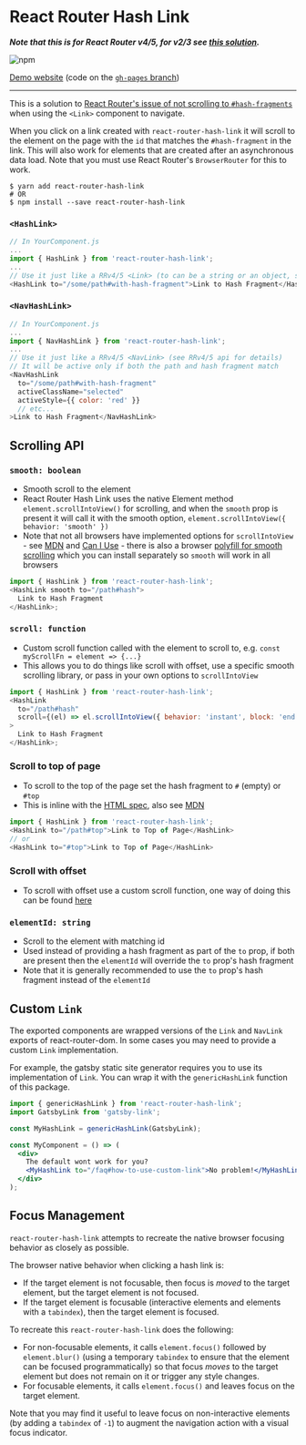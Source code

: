 # React Router Hash Link

**_Note that this is for React Router v4/5, for v2/3 see [this solution](https://github.com/rafgraph/react-router-hash-link/tree/react-router-v2/3)._**

![npm](https://img.shields.io/npm/dm/react-router-hash-link?label=npm)

[Demo website](https://react-router-hash-link.rafgraph.dev/) (code on the [`gh-pages` branch](https://github.com/rafgraph/react-router-hash-link/tree/gh-pages))

---

This is a solution to [React Router's issue of not scrolling to `#hash-fragments`](https://github.com/reactjs/react-router/issues/394#issuecomment-220221604) when using the `<Link>` component to navigate.

When you click on a link created with `react-router-hash-link` it will scroll to the element on the page with the `id` that matches the `#hash-fragment` in the link. This will also work for elements that are created after an asynchronous data load. Note that you must use React Router's `BrowserRouter` for this to work.

```shell
$ yarn add react-router-hash-link
# OR
$ npm install --save react-router-hash-link
```

### `<HashLink>`

```javascript
// In YourComponent.js
...
import { HashLink } from 'react-router-hash-link';
...
// Use it just like a RRv4/5 <Link> (to can be a string or an object, see RRv4/5 api for details)
<HashLink to="/some/path#with-hash-fragment">Link to Hash Fragment</HashLink>
```

### `<NavHashLink>`

```javascript
// In YourComponent.js
...
import { NavHashLink } from 'react-router-hash-link';
...
// Use it just like a RRv4/5 <NavLink> (see RRv4/5 api for details)
// It will be active only if both the path and hash fragment match
<NavHashLink
  to="/some/path#with-hash-fragment"
  activeClassName="selected"
  activeStyle={{ color: 'red' }}
  // etc...
>Link to Hash Fragment</NavHashLink>
```

## Scrolling API

### `smooth: boolean`

- Smooth scroll to the element
- React Router Hash Link uses the native Element method `element.scrollIntoView()` for scrolling, and when the `smooth` prop is present it will call it with the smooth option, `element.scrollIntoView({ behavior: 'smooth' })`
- Note that not all browsers have implemented options for `scrollIntoView` - see [MDN](https://developer.mozilla.org/en-US/docs/Web/API/Element/scrollIntoView) and [Can I Use](https://caniuse.com/#feat=scrollintoview) - there is also a browser [polyfill for smooth scrolling](https://github.com/iamdustan/smoothscroll) which you can install separately so `smooth` will work in all browsers

```js
import { HashLink } from 'react-router-hash-link';
<HashLink smooth to="/path#hash">
  Link to Hash Fragment
</HashLink>;
```

### `scroll: function`

- Custom scroll function called with the element to scroll to, e.g. `const myScrollFn = element => {...}`
- This allows you to do things like scroll with offset, use a specific smooth scrolling library, or pass in your own options to `scrollIntoView`

```js
import { HashLink } from 'react-router-hash-link';
<HashLink
  to="/path#hash"
  scroll={(el) => el.scrollIntoView({ behavior: 'instant', block: 'end' })}
>
  Link to Hash Fragment
</HashLink>;
```

### Scroll to top of page

- To scroll to the top of the page set the hash fragment to `#` (empty) or `#top`
- This is inline with the [HTML spec](https://html.spec.whatwg.org/multipage/browsing-the-web.html#target-element), also see [MDN](https://developer.mozilla.org/en-US/docs/Web/HTML/Element/a#Linking_to_an_element_on_the_same_page)

```js
import { HashLink } from 'react-router-hash-link';
<HashLink to="/path#top">Link to Top of Page</HashLink>
// or
<HashLink to="#top">Link to Top of Page</HashLink>
```

### Scroll with offset

- To scroll with offset use a custom scroll function, one way of doing this can be found [here](https://github.com/rafgraph/react-router-hash-link/issues/25#issuecomment-536688104)

### `elementId: string`

- Scroll to the element with matching id
- Used instead of providing a hash fragment as part of the `to` prop, if both are present then the `elementId` will override the `to` prop's hash fragment
- Note that it is generally recommended to use the `to` prop's hash fragment instead of the `elementId`

## Custom `Link`

The exported components are wrapped versions of the `Link` and `NavLink` exports of react-router-dom. In some cases you may need to provide a custom `Link` implementation.

For example, the gatsby static site generator requires you to use its implementation of `Link`. You can wrap it with the `genericHashLink` function of this package.

```jsx
import { genericHashLink } from 'react-router-hash-link';
import GatsbyLink from 'gatsby-link';

const MyHashLink = genericHashLink(GatsbyLink);

const MyComponent = () => (
  <div>
    The default wont work for you?
    <MyHashLink to="/faq#how-to-use-custom-link">No problem!</MyHashLink>
  </div>
);
```

## Focus Management

`react-router-hash-link` attempts to recreate the native browser focusing behavior as closely as possible.

The browser native behavior when clicking a hash link is:

- If the target element is not focusable, then focus is _moved_ to the target element, but the target element is not focused.
- If the target element is focusable (interactive elements and elements with a `tabindex`), then the target element is focused.

To recreate this `react-router-hash-link` does the following:

- For non-focusable elements, it calls `element.focus()` followed by `element.blur()` (using a temporary `tabindex` to ensure that the element can be focused programmatically) so that focus _moves_ to the target element but does not remain on it or trigger any style changes.
- For focusable elements, it calls `element.focus()` and leaves focus on the target element.

Note that you may find it useful to leave focus on non-interactive elements (by adding a `tabindex` of `-1`) to augment the navigation action with a visual focus indicator.
